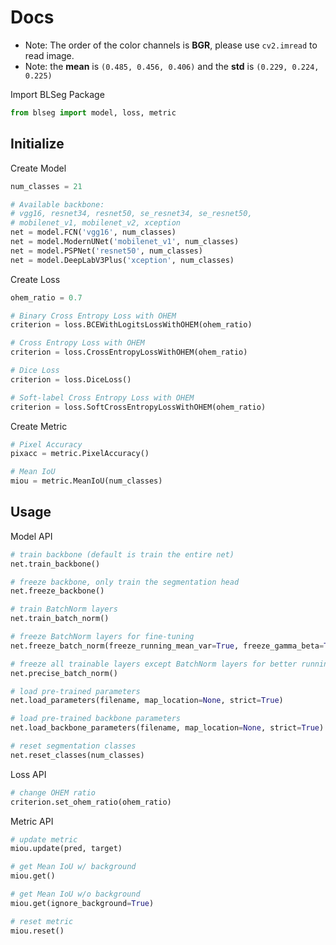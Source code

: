 # Docs

* Note: The order of the color channels is **BGR**, please use `cv2.imread` to read image.
* Note: the **mean** is `(0.485, 0.456, 0.406)` and the **std** is `(0.229, 0.224, 0.225)`

Import BLSeg Package

```Python
from blseg import model, loss, metric
```

## Initialize

Create Model

```Python
num_classes = 21

# Available backbone:
# vgg16, resnet34, resnet50, se_resnet34, se_resnet50,
# mobilenet_v1, mobilenet_v2, xception
net = model.FCN('vgg16', num_classes)
net = model.ModernUNet('mobilenet_v1', num_classes)
net = model.PSPNet('resnet50', num_classes)
net = model.DeepLabV3Plus('xception', num_classes)
```

Create Loss

```Python
ohem_ratio = 0.7

# Binary Cross Entropy Loss with OHEM
criterion = loss.BCEWithLogitsLossWithOHEM(ohem_ratio)

# Cross Entropy Loss with OHEM
criterion = loss.CrossEntropyLossWithOHEM(ohem_ratio)

# Dice Loss
criterion = loss.DiceLoss()

# Soft-label Cross Entropy Loss with OHEM
criterion = loss.SoftCrossEntropyLossWithOHEM(ohem_ratio)
```

Create Metric

```Python
# Pixel Accuracy
pixacc = metric.PixelAccuracy()

# Mean IoU
miou = metric.MeanIoU(num_classes)
```

## Usage

Model API

```Python
# train backbone (default is train the entire net)
net.train_backbone()

# freeze backbone, only train the segmentation head
net.freeze_backbone()

# train BatchNorm layers
net.train_batch_norm()

# freeze BatchNorm layers for fine-tuning
net.freeze_batch_norm(freeze_running_mean_var=True, freeze_gamma_beta=True):

# freeze all trainable layers except BatchNorm layers for better running mean and variance value
net.precise_batch_norm()

# load pre-trained parameters
net.load_parameters(filename, map_location=None, strict=True)

# load pre-trained backbone parameters
net.load_backbone_parameters(filename, map_location=None, strict=True)

# reset segmentation classes
net.reset_classes(num_classes)
```

Loss API

```Python
# change OHEM ratio
criterion.set_ohem_ratio(ohem_ratio)
```

Metric API

```Python
# update metric
miou.update(pred, target)

# get Mean IoU w/ background
miou.get()

# get Mean IoU w/o background
miou.get(ignore_background=True)

# reset metric
miou.reset()
```
